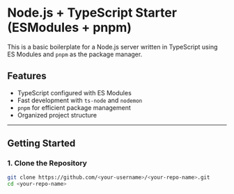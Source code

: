 
# Node.js + TypeScript Starter (ESModules + pnpm)

This is a basic boilerplate for a Node.js server written in TypeScript using ES Modules and `pnpm` as the package manager.

## Features

- TypeScript configured with ES Modules
- Fast development with `ts-node` and `nodemon`
- `pnpm` for efficient package management
- Organized project structure

---

## Getting Started

### 1. Clone the Repository

```bash
git clone https://github.com/<your-username>/<your-repo-name>.git
cd <your-repo-name>
